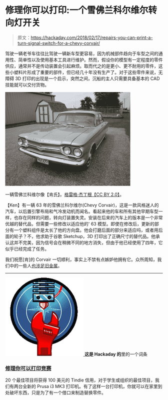 # 修理你可以打印:一个雪佛兰科尔维尔转向灯开关

> 原文：<https://hackaday.com/2018/02/17/repairs-you-can-print-a-turn-signal-switch-for-a-chevy-corvair/>

驾驶一辆老爷车往往比驾驶一辆新车型更容易，因为机械部件趋向于车型之间的通用性、简单性以及使用基本工具进行维护。然而，假设你的模型有一定程度的零件供应，通常并不是传动装置会引起麻烦。取而代之的是更小、更不耐用的零件，这些小塑料片形成了重要的部件，但已经几十年没有生产了。对于这些零件来说，无障碍 3D 打印的出现是一个启示，突然之间，沉船的主人只需要具备基本的 CAD 技能就可以交付货物。

[![A Chevy Corvair (not [Ken]'s one). Greg Gjerdingen [CC BY 2.0].](img/17b2b65fdf1b11798b95c2535a85e1db.png)](https://hackaday.com/wp-content/uploads/2018/02/1024px-flickr_-_dvs1mn_-_64_chevrolet_corvair_monza_1.jpg) 

一辆雪佛兰科维尔像【肯氏】。[格雷格·杰丁根【CC BY 2.0】](https://commons.wikimedia.org/wiki/File:Flickr_-_DVS1mn_-_64_Chevrolet_Corvair_Monza_(1).jpg)。

【Ken】有一辆 63 年的雪佛兰科尔维尔(Chevy Corvair)，这是一款风格迷人的汽车，以后置引擎布局和气冷发动机而闻名。看起来他的车和所有其他早期车型一样，也存在同样的问题，转向灯装置失灵。安装在后来的汽车上的版本是一个非常优越的替代品，但需要一些修改以适应他的' 63 模型。即使在修改后，更新的部分有一个塑料组件是太长了他的方向盘。他会打磨后面的部分来适应吗，或者用后面的轮子？不，他求助于谷歌 Sketchup，3D 打印出了正确尺寸的替代品。他承认这并不完美，因为信号会在稍微不同的地方消失，但由于他已经使用了四年，它似乎已经完成了任务。

我们祝愿[肯]的 Corvair 一切顺利，事实上不禁有点嫉妒他拥有它。众所周知，我们中的一些人[也涉足旧金属](https://hackaday.com/2017/04/04/how-many-parts-in-a-triumph-herald-heater/)。

* * *

[![](img/4cc67d024fa492ded7f1ca02e4f6ee25.png) ](https://hackaday.io/contest/32812-repairs-you-can-print-contest) **这是 Hackaday 的**里的一个词条

### [修理你可以打印竞赛](https://hackaday.io/contest/32812-repairs-you-can-print-contest)

20 个最佳项目将获得 100 美元的 Tindie 信用，对于学生或组织的最佳项目，我们有两台全新的 Prusa i3 MK3 打印机。有了这样一台打印机，你就可以在家里到处破坏东西，只是为了有一个借口来制造替换零件。